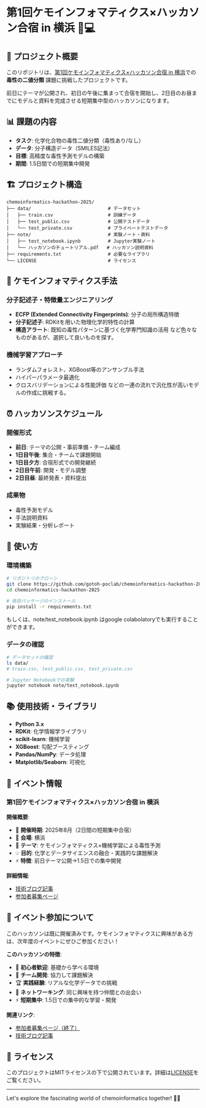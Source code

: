 # 第1回ケモインフォマティクス×ハッカソン合宿 in 横浜 🧪💻

## 🎯 プロジェクト概要

このリポジトリは、[第1回ケモインフォマティクス×ハッカソン合宿 in 横浜](https://zenn.dev/poclab_techblog/articles/32394ed5a4fd68?redirected=1)での **毒性の二値分類** 課題に挑戦したプロジェクトです。

前日にテーマが公開され、初日の午後に集まって合宿を開始し、2日目のお昼までにモデルと資料を完成させる短期集中型のハッカソンになります。

## 📊 課題の内容

- **タスク**: 化学化合物の毒性二値分類（毒性あり/なし）
- **データ**: 分子構造データ（SMILES記法）
- **目標**: 高精度な毒性予測モデルの構築
- **期間**: 1.5日間での短期集中開発

## 🏗️ プロジェクト構造

```text
chemoinformatics-hackathon-2025/
├── data/                            # データセット
│   ├── train.csv                    # 訓練データ
│   ├── test_public.csv              # 公開テストデータ
│   └── test_private.csv             # プライベートテストデータ
├── note/                            # 実験ノート・資料
│   ├── test_notebook.ipynb          # Jupyter実験ノート
│   └── ハッカソンのチュートリアル.pdf   # ハッカソン説明資料
├── requirements.txt                 # 必要なライブラリ
└── LICENSE                          # ライセンス
```

## 🔬 ケモインフォマティクス手法

### 分子記述子・特徴量エンジニアリング

- **ECFP (Extended Connectivity Fingerprints)**: 分子の局所構造特徴
- **分子記述子**: RDKitを用いた物理化学的特性の計算
- **構造アラート**: 既知の毒性パターンに基づく化学専門知識の活用
など色々なものがあるが、選択して良いものを探す。

### 機械学習アプローチ

- ランダムフォレスト、XGBoost等のアンサンブル手法
- ハイパーパラメータ最適化
- クロスバリデーションによる性能評価
などの一連の流れで汎化性が高いモデルの作成に挑戦する。

## ⏰ ハッカソンスケジュール

### 開催形式

- **前日**: テーマの公開・事前準備・チーム編成
- **1日目午後**: 集合・チームで課題開始
- **1日目夕方**: 合宿形式での開発継続
- **2日目午前**: 開発・モデル調整
- **2日目昼**: 最終発表・資料提出

### 成果物

- 毒性予測モデル
- 手法説明資料
- 実験結果・分析レポート

## 🚀 使い方

### 環境構築

```bash
# リポジトリのクローン
git clone https://github.com/gotoh-poclab/chemoinformatics-hackathon-2025.git
cd chemoinformatics-hackathon-2025

# 依存パッケージのインストール
pip install -r requirements.txt
```

もしくは、note/test_notebook.ipynb はgoogle colabolatoryでも実行することができます。

### データの確認

```bash
# データセットの確認
ls data/
# train.csv, test_public.csv, test_private.csv

# Jupyter Notebookでの実験
jupyter notebook note/test_notebook.ipynb
```

## 📚 使用技術・ライブラリ

- **Python 3.x**
- **RDKit**: 化学情報学ライブラリ
- **scikit-learn**: 機械学習
- **XGBoost**: 勾配ブースティング
- **Pandas/NumPy**: データ処理
- **Matplotlib/Seaborn**: 可視化

## 🎉 イベント情報

### 第1回ケモインフォマティクス×ハッカソン合宿 in 横浜

**開催概要**:

- 📅 **開催時期**: 2025年8月（2日間の短期集中合宿）
- 📍 **会場**: 横浜
- 🎯 **テーマ**: ケモインフォマティクス×機械学習による毒性予測
- 💡 **目的**: 化学とデータサイエンスの融合・実践的な課題解決
- ⚡ **特徴**: 前日テーマ公開→1.5日での集中開発

**詳細情報**:

- [技術ブログ記事](https://zenn.dev/poclab_techblog/articles/32394ed5a4fd68?redirected=1)
- [参加者募集ページ](https://connpass.com/event/350848/)

## 👥 イベント参加について

このハッカソンは既に開催済みです。ケモインフォマティクスに興味がある方は、次年度のイベントにぜひご参加ください！

**このハッカソンの特徴**:

- 🔰 **初心者歓迎**: 基礎から学べる環境
- 🤝 **チーム開発**: 協力して課題解決
- 🏆 **実践経験**: リアルな化学データでの挑戦
- 🌟 **ネットワーキング**: 同じ興味を持つ仲間との出会い
- ⚡ **短期集中**: 1.5日での集中的な学習・開発

**関連リンク**:

- [参加者募集ページ（終了）](https://connpass.com/event/350848/)
- [技術ブログ記事](https://zenn.dev/poclab_techblog/articles/32394ed5a4fd68?redirected=1)

## 📄 ライセンス

このプロジェクトはMITライセンスの下で公開されています。詳細は[LICENSE](LICENSE)をご覧ください。

---

Let's explore the fascinating world of chemoinformatics together! 🧬✨
